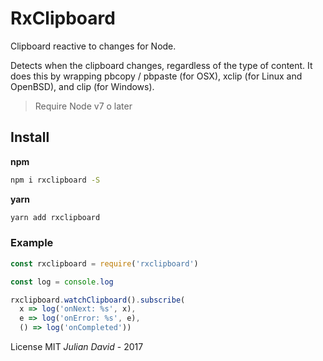 # RxClipboard

Clipboard reactive to changes for Node.

Detects when the clipboard changes, regardless of the type of content. It does this by wrapping pbcopy / pbpaste (for OSX), xclip (for Linux and OpenBSD), and clip (for Windows).

> Require Node v7 o later

## Install

**npm**
```bash
npm i rxclipboard -S
```

**yarn**
```bash
yarn add rxclipboard
```

### Example

```js
const rxclipboard = require('rxclipboard')

const log = console.log

rxclipboard.watchClipboard().subscribe(
  x => log('onNext: %s', x),
  e => log('onError: %s', e),
  () => log('onCompleted'))
```

License MIT _Julian David_ - 2017